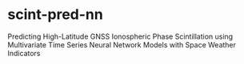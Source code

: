 # scint-pred-nn
Predicting High-Latitude GNSS Ionospheric Phase Scintillation using Multivariate Time Series Neural Network Models with Space Weather Indicators
